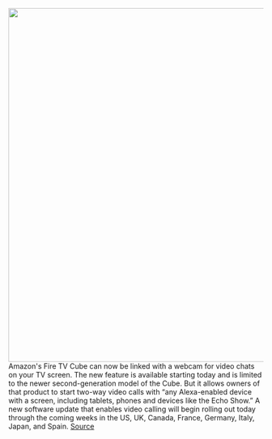 <img src='https://cdn.vox-cdn.com/thumbor/K7XNshXVHFdGRt2uTzWT_qq7Hl4=/0x0:1280x720/1200x800/filters:focal(512x233:716x437)/cdn.vox-cdn.com/uploads/chorus_image/image/68324565/1.0.jpeg' width='700px' /><br/>
Amazon's Fire TV Cube can now be linked with a webcam for video chats on your TV screen. The new feature is available starting today and is limited to the newer second-generation model of the Cube. But it allows owners of that product to start two-way video calls with “any Alexa-enabled device with a screen, including tablets, phones and devices like the Echo Show.” A new software update that enables video calling will begin rolling out today through the coming weeks in the US, UK, Canada, France, Germany, Italy, Japan, and Spain.
<a href='https://www.theverge.com/2020/12/2/21826108/amazon-fire-tv-cube-webcam-video-calling-now-available'> Source <a/>